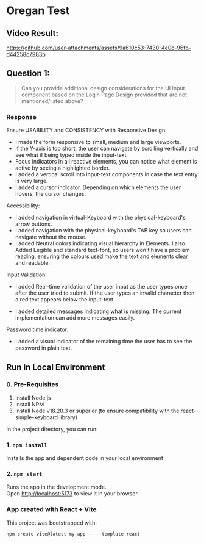 # Oregan Test

## Video Result:

https://github.com/user-attachments/assets/9a610c53-7430-4e0c-96fb-d44258c7983b

## Question 1:
>Can you provide additional design considerations for the UI Input component based on the Login Page Design provided that are not mentioned/listed above?

### Response

Ensure USABILITY and CONSISTENCY with Responsive Design:

- I made the form responsive to small, medium and large viewports.
- If the Y-axis is too short, the user can navigate by scrolling vertically and see what if being typed inside the input-text.
- Focus indicators in all reactive elements, you can notice what element is active by seeing a highlighted border.
- I added a vertical scroll into input-text components in case the text entry is very large.
- I added a cursor indicator. Depending on which elements the user hovers, the cursor changes.

Accessibility:

- I added navigation in virtual-Keyboard with the physical-keyboard's arrow buttons.
- I added navigation with the physical-keyboard's TAB key so users can navigate without the mouse.
- I added Neutral colors indicating visual hierarchy in Elements. I also Added Legible and standard text-font, so users won't have a problem reading, ensuring the colours used make the text and elements clear and readable.

Input Validation:

- I added Real-time validation of the user input as the user types once after the user tried to submit. If the user types an invalid character then a red text appears below the input-text.

- I added detailed messages indicating what is missing. The current implementation can add more messages easily.

Password time indicator:

- I added a visual indicator of the remaining time the user has to see the password in plain text.

## Run in Local Environment

### 0. Pre-Requisites

1. Install Node.js
2. Install NPM
3. Install Node v18.20.3 or superior (to ensure compatibility with the react-simple-keyboard library)

In the project directory, you can run:

### 1. `npm install`

Installs the app and dependent code in your local environment

### 2. `npm start`

Runs the app in the development mode.\
Open [http://localhost:5173](http://localhost:5173) to view it in your browser.


### App created with React + Vite
This project was bootstrapped with:
```
npm create vite@latest my-app -- --template react
```
